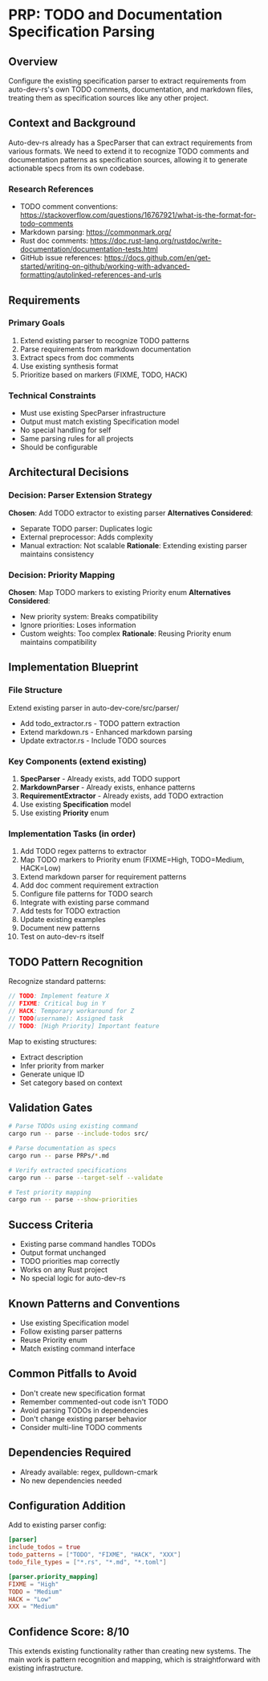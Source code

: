 # PRP: TODO and Documentation Specification Parsing

## Overview
Configure the existing specification parser to extract requirements from auto-dev-rs's own TODO comments, documentation, and markdown files, treating them as specification sources like any other project.

## Context and Background
Auto-dev-rs already has a SpecParser that can extract requirements from various formats. We need to extend it to recognize TODO comments and documentation patterns as specification sources, allowing it to generate actionable specs from its own codebase.

### Research References
- TODO comment conventions: https://stackoverflow.com/questions/16767921/what-is-the-format-for-todo-comments
- Markdown parsing: https://commonmark.org/
- Rust doc comments: https://doc.rust-lang.org/rustdoc/write-documentation/documentation-tests.html
- GitHub issue references: https://docs.github.com/en/get-started/writing-on-github/working-with-advanced-formatting/autolinked-references-and-urls

## Requirements

### Primary Goals
1. Extend existing parser to recognize TODO patterns
2. Parse requirements from markdown documentation
3. Extract specs from doc comments
4. Use existing synthesis format
5. Prioritize based on markers (FIXME, TODO, HACK)

### Technical Constraints
- Must use existing SpecParser infrastructure
- Output must match existing Specification model
- No special handling for self
- Same parsing rules for all projects
- Should be configurable

## Architectural Decisions

### Decision: Parser Extension Strategy
**Chosen**: Add TODO extractor to existing parser
**Alternatives Considered**:
- Separate TODO parser: Duplicates logic
- External preprocessor: Adds complexity
- Manual extraction: Not scalable
**Rationale**: Extending existing parser maintains consistency

### Decision: Priority Mapping
**Chosen**: Map TODO markers to existing Priority enum
**Alternatives Considered**:
- New priority system: Breaks compatibility
- Ignore priorities: Loses information
- Custom weights: Too complex
**Rationale**: Reusing Priority enum maintains compatibility

## Implementation Blueprint

### File Structure
Extend existing parser in auto-dev-core/src/parser/
- Add todo_extractor.rs - TODO pattern extraction
- Extend markdown.rs - Enhanced markdown parsing
- Update extractor.rs - Include TODO sources

### Key Components (extend existing)
1. **SpecParser** - Already exists, add TODO support
2. **MarkdownParser** - Already exists, enhance patterns
3. **RequirementExtractor** - Already exists, add TODO extraction
4. Use existing **Specification** model
5. Use existing **Priority** enum

### Implementation Tasks (in order)
1. Add TODO regex patterns to extractor
2. Map TODO markers to Priority enum (FIXME=High, TODO=Medium, HACK=Low)
3. Extend markdown parser for requirement patterns
4. Add doc comment requirement extraction
5. Configure file patterns for TODO search
6. Integrate with existing parse command
7. Add tests for TODO extraction
8. Update existing examples
9. Document new patterns
10. Test on auto-dev-rs itself

## TODO Pattern Recognition
Recognize standard patterns:
```rust
// TODO: Implement feature X
// FIXME: Critical bug in Y
// HACK: Temporary workaround for Z
// TODO(username): Assigned task
// TODO: [High Priority] Important feature
```

Map to existing structures:
- Extract description
- Infer priority from marker
- Generate unique ID
- Set category based on context

## Validation Gates

```bash
# Parse TODOs using existing command
cargo run -- parse --include-todos src/

# Parse documentation as specs
cargo run -- parse PRPs/*.md

# Verify extracted specifications
cargo run -- parse --target-self --validate

# Test priority mapping
cargo run -- parse --show-priorities
```

## Success Criteria
- Existing parse command handles TODOs
- Output format unchanged
- TODO priorities map correctly
- Works on any Rust project
- No special logic for auto-dev-rs

## Known Patterns and Conventions
- Use existing Specification model
- Follow existing parser patterns
- Reuse Priority enum
- Match existing command interface

## Common Pitfalls to Avoid
- Don't create new specification format
- Remember commented-out code isn't TODO
- Avoid parsing TODOs in dependencies
- Don't change existing parser behavior
- Consider multi-line TODO comments

## Dependencies Required
- Already available: regex, pulldown-cmark
- No new dependencies needed

## Configuration Addition
Add to existing parser config:
```toml
[parser]
include_todos = true
todo_patterns = ["TODO", "FIXME", "HACK", "XXX"]
todo_file_types = ["*.rs", "*.md", "*.toml"]

[parser.priority_mapping]
FIXME = "High"
TODO = "Medium"  
HACK = "Low"
XXX = "Medium"
```

## Confidence Score: 8/10
This extends existing functionality rather than creating new systems. The main work is pattern recognition and mapping, which is straightforward with existing infrastructure.